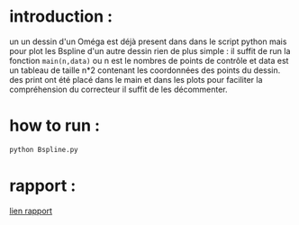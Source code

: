 # introduction :
un un dessin d'un Oméga est déjà present dans dans le script python mais pour plot les Bspline d'un autre dessin rien de plus simple : il suffit de run la fonction `main(n,data)` ou n est le nombres de points de contrôle et data est un tableau de taille n*2 contenant les coordonnées des points du dessin.
des print ont été placé dans le main et dans les plots pour faciliter la compréhension du correcteur il suffit de les décommenter.

# how to run :    
```bash
python Bspline.py
```


# rapport :
[lien rapport ](https://www.overleaf.com/project/65c6510969cb383977de0096)

